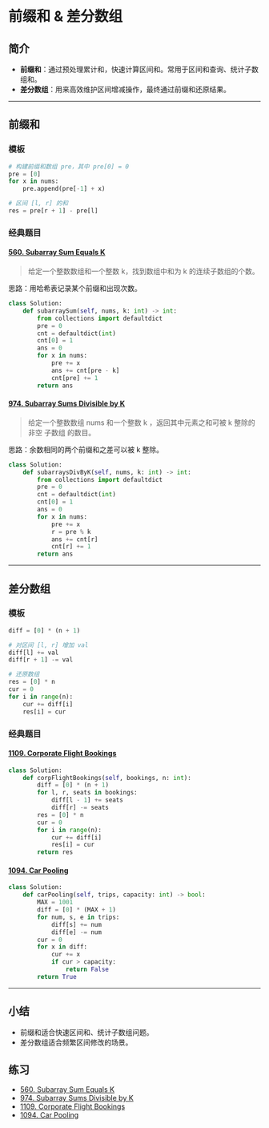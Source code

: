 # 前缀和 & 差分数组

## 简介

- **前缀和**：通过预处理累计和，快速计算区间和。常用于区间和查询、统计子数组和。  
- **差分数组**：用来高效维护区间增减操作，最终通过前缀和还原结果。

---

## 前缀和

### 模板

```python
# 构建前缀和数组 pre，其中 pre[0] = 0
pre = [0]
for x in nums:
    pre.append(pre[-1] + x)

# 区间 [l, r] 的和
res = pre[r + 1] - pre[l]
```

### 经典题目

#### [560. Subarray Sum Equals K](https://leetcode-cn.com/problems/subarray-sum-equals-k/)

> 给定一个整数数组和一个整数 k，找到数组中和为 k 的连续子数组的个数。

思路：用哈希表记录某个前缀和出现次数。

```python
class Solution:
    def subarraySum(self, nums, k: int) -> int:
        from collections import defaultdict
        pre = 0
        cnt = defaultdict(int)
        cnt[0] = 1
        ans = 0
        for x in nums:
            pre += x
            ans += cnt[pre - k]
            cnt[pre] += 1
        return ans
```

#### [974. Subarray Sums Divisible by K](https://leetcode-cn.com/problems/subarray-sums-divisible-by-k/)

> 给定一个整数数组 nums 和一个整数 k ，返回其中元素之和可被 k 整除的非空 子数组 的数目。

思路：余数相同的两个前缀和之差可以被 k 整除。

```python
class Solution:
    def subarraysDivByK(self, nums, k: int) -> int:
        from collections import defaultdict
        pre = 0
        cnt = defaultdict(int)
        cnt[0] = 1
        ans = 0
        for x in nums:
            pre += x
            r = pre % k
            ans += cnt[r]
            cnt[r] += 1
        return ans
```

---

## 差分数组

### 模板

```python
diff = [0] * (n + 1)

# 对区间 [l, r] 增加 val
diff[l] += val
diff[r + 1] -= val

# 还原数组
res = [0] * n
cur = 0
for i in range(n):
    cur += diff[i]
    res[i] = cur
```

### 经典题目

#### [1109. Corporate Flight Bookings](https://leetcode-cn.com/problems/corporate-flight-bookings/)

```python
class Solution:
    def corpFlightBookings(self, bookings, n: int):
        diff = [0] * (n + 1)
        for l, r, seats in bookings:
            diff[l - 1] += seats
            diff[r] -= seats
        res = [0] * n
        cur = 0
        for i in range(n):
            cur += diff[i]
            res[i] = cur
        return res
```

#### [1094. Car Pooling](https://leetcode-cn.com/problems/car-pooling/)

```python
class Solution:
    def carPooling(self, trips, capacity: int) -> bool:
        MAX = 1001
        diff = [0] * (MAX + 1)
        for num, s, e in trips:
            diff[s] += num
            diff[e] -= num
        cur = 0
        for x in diff:
            cur += x
            if cur > capacity:
                return False
        return True
```

---

## 小结

- 前缀和适合快速区间和、统计子数组问题。  
- 差分数组适合频繁区间修改的场景。

## 练习

- [560. Subarray Sum Equals K](https://leetcode-cn.com/problems/subarray-sum-equals-k/)  
- [974. Subarray Sums Divisible by K](https://leetcode-cn.com/problems/subarray-sums-divisible-by-k/)  
- [1109. Corporate Flight Bookings](https://leetcode-cn.com/problems/corporate-flight-bookings/)  
- [1094. Car Pooling](https://leetcode-cn.com/problems/car-pooling/)
